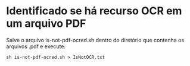# Identificado se há recurso OCR em um arquivo PDF

 Salve o arquivo is-not-pdf-ocred.sh dentro do diretório que contenha os arquivos .pdf e execute:
 
 ```sh is-not-pdf-ocred.sh > IsNotOCR.txt```
